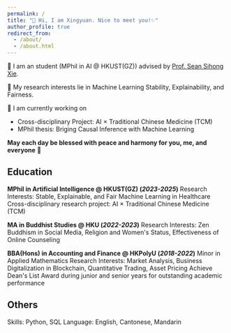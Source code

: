 ```yaml
---
permalink: /
title: "👋 Hi, I am Xingyuan. Nice to meet you!✨"
author_profile: true
redirect_from: 
  - /about/
  - /about.html
---
```



🤖 I am an student (MPhil in AI @ HKUST(GZ)) advised by [Prof. Sean Sihong Xie](https://facultyprofiles.hkust-gz.edu.cn/faculty-personal-page/XIE-Sihong/sihongxie).
  

🌱 My research interests lie in Machine Learning Stability, Explainability, and Fairness.  
  

📝 I am currently working on
- Cross-disciplinary Project: AI × Traditional Chinese Medicine (TCM)
- MPhil thesis: Briging Causal Inference with Machine Learning  
  

**May each day be blessed with peace and harmony for you, me, and everyone** 🙏  


Education
------
**MPhil in Artificial Intelligence @ HKUST(GZ) (_2023-2025_)**
Research Interests: Stable, Explainable, and Fair Machine Learning in Healthcare
Cross-disciplinary research project: AI × Traditional Chinese Medicine (TCM)

**MA in Buddhist Studies @ HKU (_2022-2023_)**
Research Interests: Zen Buddhism in Social Media, Religion and Women's Status, Effectiveness of Online Counseling

**BBA(Hons) in Accounting and Finance @ HKPolyU (_2018-2022_)**
Minor in Applied Mathematics
Research Interests: Market Analysis, Business Digitalization in Blockchain, Quantitative Trading, Asset Pricing
Achieve Dean's List Award during junior and senior years for outstanding academic performance

Others
------
Skills: Python, SQL
Language: English, Cantonese, Mandarin
